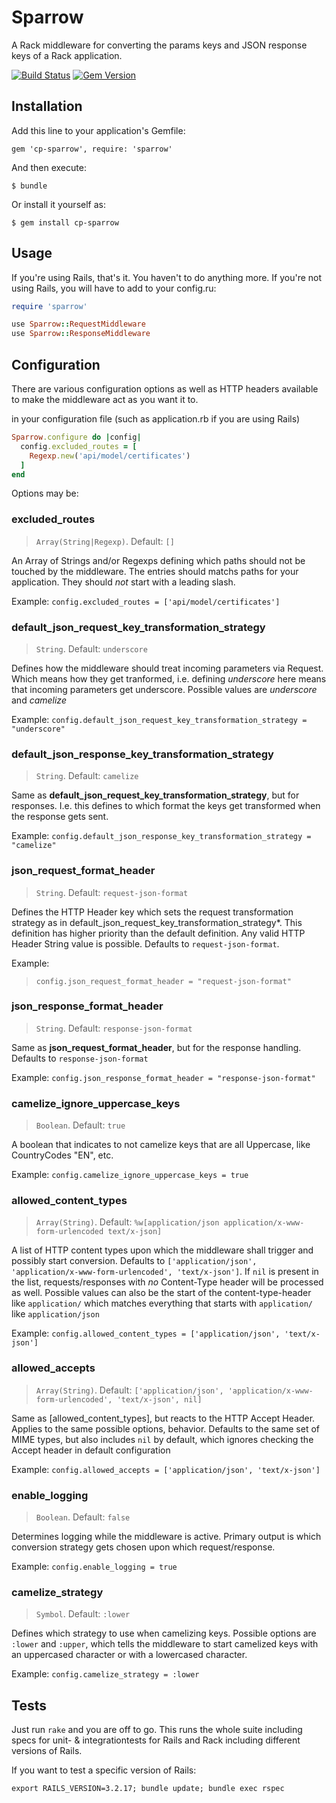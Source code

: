 # Sparrow

A Rack middleware for converting the params keys and JSON response keys of a Rack application.

[![Build Status](https://travis-ci.org/GateprotectGmbH/sparrow.svg?branch=master)](https://travis-ci.org/GateprotectGmbH/sparrow) [![Gem Version](https://badge.fury.io/rb/cp-sparrow.svg)](http://badge.fury.io/rb/cp-sparrow)

## Installation

Add this line to your application's Gemfile:

    gem 'cp-sparrow', require: 'sparrow'

And then execute:

    $ bundle

Or install it yourself as:

    $ gem install cp-sparrow

## Usage

If you're using Rails, that's it. You haven't to do anything more. If you're not using Rails, you will have to add to your config.ru:

```rb
require 'sparrow'

use Sparrow::RequestMiddleware
use Sparrow::ResponseMiddleware
```

## Configuration

There are various configuration options as well as HTTP headers available to
make the middleware act as you want it to.

in your configuration file (such as application.rb if you are using Rails)

```ruby
Sparrow.configure do |config|
  config.excluded_routes = [
    Regexp.new('api/model/certificates')
  ]
end
```

Options may be:

### excluded_routes

> `Array(String|Regexp)`. Default: `[]`

An Array of Strings and/or Regexps defining which paths should not be touched by the middleware. The entries should matchs paths for your application. They should *not* start with a leading slash.

Example:
`config.excluded_routes = ['api/model/certificates']`


### default_json_request_key_transformation_strategy

> `String`. Default: `underscore`

Defines how the middleware should treat incoming parameters via Request. Which means how they get tranformed, i.e. defining _underscore_ here means that incoming parameters get underscore. Possible values are _underscore_ and _camelize_

Example:
`config.default_json_request_key_transformation_strategy = "underscore"`

### default_json_response_key_transformation_strategy

> `String`. Default: `camelize`

Same as **default_json_request_key_transformation_strategy**, but for responses. I.e. this defines to which format the keys get transformed when the response gets sent.

Example:
`config.default_json_response_key_transformation_strategy = "camelize"`

### json_request_format_header

> `String`. Default: `request-json-format`

Defines the HTTP Header key which sets the request transformation strategy as in default_json_request_key_transformation_strategy*. This definition has higher priority than the default definition. Any valid HTTP Header String value is possible. Defaults to `request-json-format`.

Example:
> `config.json_request_format_header = "request-json-format"`


### json_response_format_header

> `String`. Default: `response-json-format`

Same as **json_request_format_header**, but for the response handling. Defaults to `response-json-format`

Example:
`config.json_response_format_header = "response-json-format"`

### camelize_ignore_uppercase_keys

> `Boolean`. Default: `true`

A boolean that indicates to not camelize keys that are all Uppercase, like CountryCodes "EN", etc.

Example:
`config.camelize_ignore_uppercase_keys = true `

### allowed_content_types

> `Array(String)`. Default: `%w[application/json application/x-www-form-urlencoded text/x-json]`

A list of HTTP content types upon which the middleware shall trigger and possibly start  conversion. Defaults to `['application/json', 'application/x-www-form-urlencoded', 'text/x-json']`. If `nil` is present in the list, requests/responses with *no* Content-Type header will be processed as well. Possible values can also be the start of the content-type-header like ```application/``` which matches everything that starts with ```application/``` like ```application/json```

Example:
`config.allowed_content_types = ['application/json', 'text/x-json']`

### allowed_accepts

> `Array(String)`. Default: `['application/json', 'application/x-www-form-urlencoded', 'text/x-json', nil]`

Same as [allowed_content_types], but reacts to the HTTP Accept Header. Applies to the same possible options, behavior. Defaults to the same set of MIME types, but also includes `nil` by default, which ignores checking the Accept header in default configuration

Example:
`config.allowed_accepts = ['application/json', 'text/x-json']`

### enable_logging

> `Boolean`. Default: `false`

Determines logging while the middleware is active. Primary output is which conversion strategy gets chosen upon which request/response.

Example:
`config.enable_logging = true`

### camelize_strategy

> `Symbol`. Default: `:lower`

Defines which strategy to use when camelizing keys. Possible options are `:lower` and `:upper`, which tells the middleware to 
start camelized keys with an uppercased character or with a lowercased character.

Example:
`config.camelize_strategy = :lower`

## Tests

Just run `rake` and you are off to go. This runs the whole suite including
specs for unit- & integrationtests for Rails and Rack including different versions of Rails.

If you want to test a specific version of Rails:

```
export RAILS_VERSION=3.2.17; bundle update; bundle exec rspec
```
